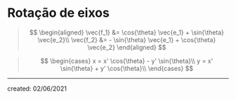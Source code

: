 # Rotação de eixos

>$$
\begin{aligned}
  \vec{f_1} &= \cos{\theta} \vec{e_1} + \sin{\theta} \vec{e_2}\\
  \vec{f_2} &= - \sin{\theta} \vec{e_1} + \cos{\theta} \vec{e_2}
\end{aligned}
>$$

>$$
\begin{cases}
  x = x' \cos{\theta} - y' \sin{\theta}\\
  y = x' \sin{\theta} + y' \cos{\theta}\\
\end{cases}
>$$



---

created: 02/06/2021
